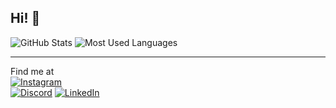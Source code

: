 ## Hi! 👋

![GitHub Stats](https://github-readme-stats.vercel.app/api?username=GMesquita07&show_icons=true&theme=dark)
![Most Used Languages](https://github-readme-stats.vercel.app/api/top-langs/?username=GMesquita07&layout=compact&theme=dark)

---
Find me at  
[![Instagram](https://img.shields.io/badge/Instagram-%23E4405F.svg?&style=for-the-badge&logo=instagram&logoColor=white)](https://instagram.com/07mesquita)  
[![Discord](https://img.shields.io/badge/Discord-%237289DA.svg?&style=for-the-badge&logo=discord&logoColor=white)](https://discordapp.com/users/07kidg)
[![LinkedIn](https://img.shields.io/badge/LinkedIn-%230077B5.svg?&style=for-the-badge&logo=linkedin&logoColor=white)](https://linkedin.com/in/guilherme-mesquita-6abb95373)
